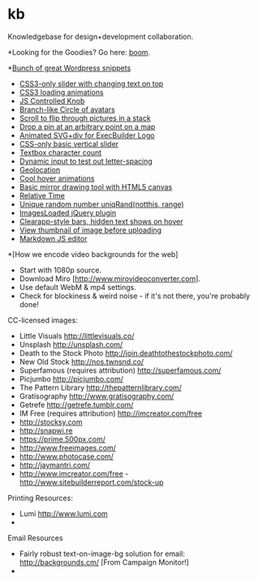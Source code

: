 kb
==

Knowledgebase for design+development collaboration.

*Looking for the Goodies? Go here: [boom](https://github.com/Whiteboard/kb/wiki/Goodies).

*[Bunch of great Wordpress snippets](http://pastebin.com/u/chrismccoy)

- [CSS3-only slider with changing text on top](http://codepen.io/jcutrell/pen/klAmu)
- [CSS3 loading animations](http://codepen.io/jcutrell/pen/JIigd)
- [JS Controlled Knob](http://codepen.io/jcutrell/pen/JxFje)
- [Branch-like Circle of avatars](http://codepen.io/jcutrell/pen/xwqKm)
- [Scroll to flip through pictures in a stack](http://codepen.io/jcutrell/pen/dIJjk)
- [Drop a pin at an arbitrary point on a map](http://codepen.io/jcutrell/pen/KHxEf)
- [Animated SVG+div for ExecBuilder Logo](http://codepen.io/jcutrell/pen/cyxLv)
- [CSS-only basic vertical slider](http://codepen.io/jcutrell/pen/sBnHl)
- [Textbox character count](http://codepen.io/jcutrell/pen/Juayt)
- [Dynamic input to test out letter-spacing](http://codepen.io/jcutrell/pen/vkawF)
- [Geolocation](http://codepen.io/jcutrell/pen/kbtgI)
- [Cool hover animations](http://codepen.io/jcutrell/pen/FEGhy)
- [Basic mirror drawing tool with HTML5 canvas](http://codepen.io/jcutrell/pen/cbEAC)
- [Relative Time](https://gist.github.com/jcutrell/2881523)
- [Unique random number uniqRand(notthis, range)](https://gist.github.com/jcutrell/2703859)
- [ImagesLoaded jQuery plugin](https://github.com/desandro/imagesloaded)
- [Clearapp-style bars, hidden text shows on hover](http://codepen.io/jcutrell/pen/vBzCn)
- [View thumbnail of image before uploading](http://codepen.io/SaraVieira/pen/dFxyz)
- [Markdown JS editor](http://codepen.io/jcutrell/pen/fyjCD)

*[How we encode video backgrounds for the web]
- Start with 1080p source.
- Download Miro [http://www.mirovideoconverter.com].
- Use default WebM & mp4 settings.
- Check for blockiness & weird noise - if it's not there, you're probably done!

CC-licensed images:
- Little Visuals http://littlevisuals.co/
- Unsplash http://unsplash.com/
- Death to the Stock Photo http://join.deathtothestockphoto.com/
- New Old Stock http://nos.twnsnd.co/
- Superfamous (requires attribution) http://superfamous.com/
- Picjumbo http://picjumbo.com/
- The Pattern Library http://thepatternlibrary.com/
- Gratisography http://www.gratisography.com/
- Getrefe http://getrefe.tumblr.com/
- IM Free (requires attribution) http://imcreator.com/free
- http://stocksy.com
- http://snapwi.re
- https://prime.500px.com/
- http://www.freeimages.com/
- http://www.photocase.com/
- http://jaymantri.com/
- http://www.imcreator.com/free
-http://www.sitebuilderreport.com/stock-up

Printing Resources:
- Lumi http://www.lumi.com
- 

Email Resources
- Fairly robust text-on-image-bg solution for email: http://backgrounds.cm/ [From Campaign Monitor!]
- 
